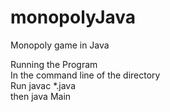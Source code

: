 # monopolyJava
Monopoly game in Java

Running the Program\
In the command line of the directory\
Run javac *.java\
then java Main


